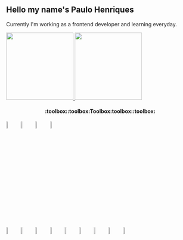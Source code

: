 <div bgcolor="#000000">
  <h2>Hello my name's Paulo Henriques</h2>

   <p>Currently I'm working as a frontend developer and learning everyday.</p>



  <a href="https://github.com/sqirum">
  <img height="180em" src="https://github-readme-stats.vercel.app/api?username=sqirum&show_icons=true&theme=dracula&include_all_commits=true&count_private=true" style="text-decoration:none;">
  <img height="180em" src="https://github-readme-stats.vercel.app/api/top-langs/?username=sqirum&layout=compact&langs_count=7&theme=dracula" style="text-decoration:none;">
  </a>
</div>



<h4 align="center">:toolbox::toolbox:Toolbox:toolbox::toolbox:</h4>
<div>
<img src="https://cdn.jsdelivr.net/gh/devicons/devicon/icons/html5/html5-original-wordmark.svg" width="7%" style="display:inline-block;"/>
<img src="https://cdn.jsdelivr.net/gh/devicons/devicon/icons/css3/css3-original-wordmark.svg" width="7%" style="display:inline-block;"/>
<img src="https://cdn.jsdelivr.net/gh/devicons/devicon/icons/javascript/javascript-original.svg" width="7%" style="display:inline-block;"/>
<img src="https://cdn.jsdelivr.net/gh/devicons/devicon/icons/typescript/typescript-original.svg" width="7%" style="display:inline-block;"/>
</div>

<div style="margin:10px 0;">
<img src="https://cdn.jsdelivr.net/gh/devicons/devicon/icons/git/git-original-wordmark.svg" width="7%" style="display:inline-block;"/>
<img src="https://cdn.jsdelivr.net/gh/devicons/devicon/icons/bootstrap/bootstrap-plain-wordmark.svg" width="7%" style="display:inline-block;"/>
<img src="https://cdn.jsdelivr.net/gh/devicons/devicon/icons/sass/sass-original.svg" width="7%" style="display:inline-block;"/>
<img src="https://cdn.jsdelivr.net/gh/devicons/devicon/icons/jquery/jquery-original-wordmark.svg" width="7%" style="display:inline-block;"/>
<img src="https://cdn.jsdelivr.net/gh/devicons/devicon/icons/wordpress/wordpress-original.svg" width="7%" style="display:inline-block;"/>
<img src="https://cdn.jsdelivr.net/gh/devicons/devicon/icons/gulp/gulp-plain.svg" width="7%" style="display:inline-block;"/>
<img src="https://cdn.jsdelivr.net/gh/devicons/devicon/icons/docker/docker-original-wordmark.svg" width="7%" style="display:inline-block;"/>
<img src="https://cdn.jsdelivr.net/gh/devicons/devicon/icons/nodejs/nodejs-original-wordmark.svg" width="7%" style="display:inline-block;"/>
<img src="https://cdn.jsdelivr.net/gh/devicons/devicon/icons/bitbucket/bitbucket-original-wordmark.svg" width="7%" style="display:inline-block;"/>
</div>

